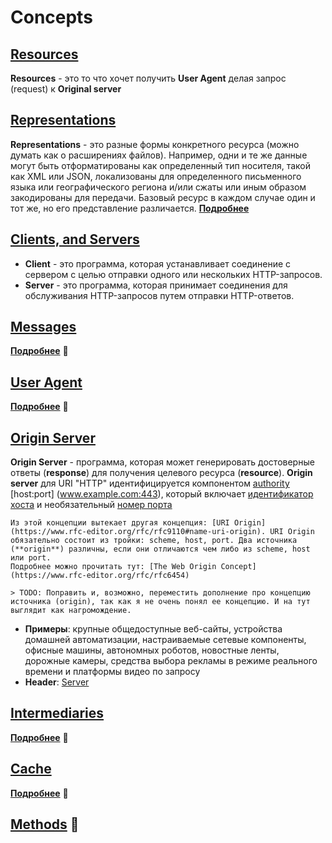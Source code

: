 # Concepts

## [Resources](https://www.rfc-editor.org/rfc/rfc9110#name-resources)
**Resources** - это то что хочет получить **User Agent** делая запрос (request) к **Original server**

## [Representations](https://www.rfc-editor.org/rfc/rfc9110#name-representations)
**Representations** - это разные формы конкретного ресурса (можно думать как о расширениях файлов). Например, одни и те же данные могут быть отформатированы как определенный тип носителя, такой как XML или JSON, локализованы для определенного письменного языка или географического региона и/или сжаты или иным образом закодированы для передачи. Базовый ресурс в каждом случае один и тот же, но его представление различается.
  [**Подробнее**](https://github.com/vitaliiastakhov/learning-private/issues/75#issuecomment-1964337871)

## [Clients, and Servers](https://www.rfc-editor.org/rfc/rfc9110#name-connections-clients-and-ser)
  - **Client** - это программа, которая устанавливает соединение с сервером с целью отправки одного или нескольких HTTP-запросов.
  - **Server** - это программа, которая принимает соединения для обслуживания HTTP-запросов путем отправки HTTP-ответов.

## [Messages](https://www.rfc-editor.org/rfc/rfc9110#name-messages)
[**Подробнее**](./messages.md) 📂

## [User Agent](https://www.rfc-editor.org/rfc/rfc9110#name-user-agents)
[**Подробнее**](./user-agent.md) 📂

## [Origin Server](https://www.rfc-editor.org/rfc/rfc9110#name-origin-server)
**Origin Server** - программа, которая может генерировать достоверные ответы (**response**) для получения целевого ресурса (**resource**). **Origin server** для URI "HTTP" идентифицируется компонентом [authority](https://www.rfc-editor.org/rfc/rfc9110#uri.references) [host:port] (www.example.com:443), который включает [идентификатор хоста](https://www.rfc-editor.org/rfc/rfc3986#section-3.2.2) и необязательный [номер порта](https://www.rfc-editor.org/rfc/rfc3986#section-3.2.3)

    Из этой концепции вытекает другая концепция: [URI Origin](https://www.rfc-editor.org/rfc/rfc9110#name-uri-origin). URI Origin обязательно состоит из тройки: scheme, host, port. Два источника (**origin**) различны, если они отличаются чем либо из scheme, host или port.
    Подробнее можно прочитать тут: [The Web Origin Concept](https://www.rfc-editor.org/rfc/rfc6454)

    > TODO: Поправить и, возможно, переместить дополнение про концепцию источника (origin), так как я не очень понял ее концепцию. И на тут выглядит как нагромождение.

   - **Примеры**: крупные общедоступные веб-сайты, устройства домашней автоматизации, настраиваемые сетевые компоненты, офисные машины, автономных роботов, новостные ленты, дорожные камеры, средства выбора рекламы в режиме реального времени и платформы видео по запросу
   - **Header**: [Server](https://www.rfc-editor.org/rfc/rfc9110#name-server)

## [Intermediaries](https://www.rfc-editor.org/rfc/rfc9110#name-intermediaries)
[**Подробнее**](./intermediaries.md) 📂

## [Cache](https://www.rfc-editor.org/rfc/rfc9110#section-3.8)
[**Подробнее**](./cache.md) 📂

## [Methods](./methods.md) 📂
